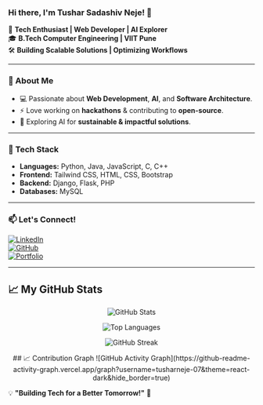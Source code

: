 ### Hi there, I'm Tushar Sadashiv Neje! 👋

🚀 **Tech Enthusiast | Web Developer | AI Explorer**  
🎓 **B.Tech Computer Engineering | VIIT Pune**  
🛠️ **Building Scalable Solutions | Optimizing Workflows**  

---

### 🌟 About Me
- 💻 Passionate about **Web Development**, **AI**, and **Software Architecture**.
- ⚡ Love working on **hackathons** & contributing to **open-source**.
- 🎯 Exploring AI for **sustainable & impactful solutions**.

---

### 🔨 Tech Stack
- **Languages:** Python, Java, JavaScript, C, C++
- **Frontend:** Tailwind CSS, HTML, CSS, Bootstrap
- **Backend:** Django, Flask, PHP
- **Databases:** MySQL

---

### 📫 Let's Connect!
[![LinkedIn](https://img.shields.io/badge/LinkedIn-Connect-blue?logo=linkedin)](https://www.linkedin.com/in/tushar-neje/)  
[![GitHub](https://img.shields.io/badge/GitHub-Follow-black?logo=github)](https://github.com/tusharneje-07)  
[![Portfolio](https://img.shields.io/badge/Portfolio-Visit-green?logo=googlechrome)](https://tusharneje.online)

---

## 📈 My GitHub Stats

<p align="center">
  <img src="https://github-readme-stats.vercel.app/api?username=tusharneje-07&show_icons=true&theme=radical" alt="GitHub Stats" />
</p>

<p align="center">
  <img src="https://github-readme-stats.vercel.app/api/top-langs/?username=tusharneje-07&layout=compact&theme=radical" alt="Top Languages" />
</p>

<p align="center">
  <img src="https://github-readme-streak-stats.herokuapp.com/?user=tusharneje-07&theme=radical" alt="GitHub Streak" />
</p>

<p align="center">
  ## 📈 Contribution Graph
![GitHub Activity Graph](https://github-readme-activity-graph.vercel.app/graph?username=tusharneje-07&theme=react-dark&hide_border=true)
</p>


💡 **"Building Tech for a Better Tomorrow!"** 🚀
